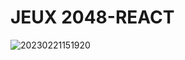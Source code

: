 # JEUX 2048-REACT

![20230221151920](https://user-images.githubusercontent.com/75996200/220370421-48a985dd-2527-4223-b746-ddb0d4fc3b98.png)

